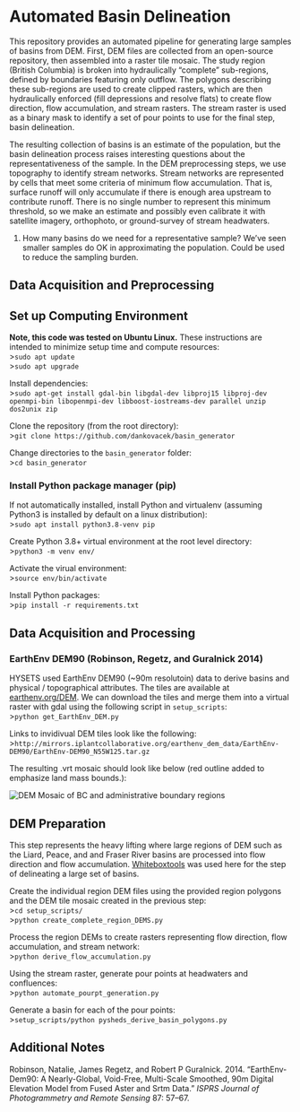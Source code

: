 Automated Basin Delineation
===========================

This repository provides an automated pipeline for generating large
samples of basins from DEM. First, DEM files are collected from an
open-source repository, then assembled into a raster tile mosaic. The
study region (British Columbia) is broken into hydraulically “complete”
sub-regions, defined by boundaries featuring only outflow. The polygons
describing these sub-regions are used to create clipped rasters, which
are then hydraulically enforced (fill depressions and resolve flats) to
create flow direction, flow accumulation, and stream rasters. The stream
raster is used as a binary mask to identify a set of pour points to use
for the final step, basin delineation.

The resulting collection of basins is an estimate of the population, but
the basin delineation process raises interesting questions about the
representativeness of the sample. In the DEM preprocessing steps, we use
topography to identify stream networks. Stream networks are represented
by cells that meet some criteria of minimum flow accumulation. That is,
surface runoff will only accumulate if there is enough area upstream to
contribute runoff. There is no single number to represent this minimum
threshold, so we make an estimate and possibly even calibrate it with
satellite imagery, orthophoto, or ground-survey of stream headwaters.

1.  How many basins do we need for a representative sample? We’ve seen
    smaller samples do OK in approximating the population. Could be used
    to reduce the sampling burden.

Data Acquisition and Preprocessing
----------------------------------

Set up Computing Environment
----------------------------

**Note, this code was tested on Ubuntu Linux.** These instructions are
intended to minimize setup time and compute resources:  
&gt;`sudo apt update`  
&gt;`sudo apt upgrade`

Install dependencies:  
&gt;`sudo apt-get install gdal-bin libgdal-dev libproj15 libproj-dev openmpi-bin libopenmpi-dev libboost-iostreams-dev parallel unzip dos2unix zip`

Clone the repository (from the root directory):  
&gt;`git clone https://github.com/dankovacek/basin_generator`

Change directories to the `basin_generator` folder:  
&gt;`cd basin_generator`

### Install Python package manager (pip)

If not automatically installed, install Python and virtualenv (assuming
Python3 is installed by default on a linux distribution):  
&gt;`sudo apt install python3.8-venv pip`

Create Python 3.8+ virtual environment at the root level directory:  
&gt;`python3 -m venv env/`

Activate the virual environment:  
&gt;`source env/bin/activate`

Install Python packages:  
&gt;`pip install -r requirements.txt`

Data Acquisition and Processing
-------------------------------

### EarthEnv DEM90 (Robinson, Regetz, and Guralnick 2014)

HYSETS used EarthEnv DEM90 (~90m resolutoin) data to derive basins and
physical / topographical attributes. The tiles are available at
[earthenv.org/DEM](https://earthenv.org/DEM). We can download the tiles
and merge them into a virtual raster with gdal using the following
script in `setup_scripts`:  
&gt;`python get_EarthEnv_DEM.py`

Links to invidivual DEM tiles look like the following:  
&gt;`http://mirrors.iplantcollaborative.org/earthenv_dem_data/EarthEnv-DEM90/EarthEnv-DEM90_N55W125.tar.gz`

The resulting .vrt mosaic should look like below (red outline added to
emphasize land mass bounds.):

![DEM Mosaic of BC and administrative boundary
regions](../img/wsc-ssda-processed.png)

DEM Preparation
---------------

This step represents the heavy lifting where large regions of DEM such
as the Liard, Peace, and and Fraser River basins are processed into flow
direction and flow accumulation.
[Whiteboxtools](python%20process_dem_by_basin.py) was used here for the
step of delineating a large set of basins.

<!-- Note: the breach [depression function](https://jblindsay.github.io/ghrg/Whitebox/Help/BreachDepressions.html) run on the DEM is a bottleneck step.   -->

Create the individual region DEM files using the provided region
polygons and the DEM tile mosaic created in the previous step:  
&gt;`cd setup_scripts/`  
&gt;`python create_complete_region_DEMS.py`

Process the region DEMs to create rasters representing flow direction,
flow accumulation, and stream network:  
&gt;`python derive_flow_accumulation.py`

Using the stream raster, generate pour points at headwaters and
confluences:  
&gt;`python automate_pourpt_generation.py`

Generate a basin for each of the pour points:  
&gt;`setup_scripts/python pysheds_derive_basin_polygons.py`

Additional Notes
----------------

<!-- Automate citation formatting for the README document.

>`pandoc -t markdown_strict -citeproc README-draft.md -o README.md --bibliography bib/bibliography.bib` -->

Robinson, Natalie, James Regetz, and Robert P Guralnick. 2014.
“EarthEnv-Dem90: A Nearly-Global, Void-Free, Multi-Scale Smoothed, 90m
Digital Elevation Model from Fused Aster and Srtm Data.” *ISPRS Journal
of Photogrammetry and Remote Sensing* 87: 57–67.
